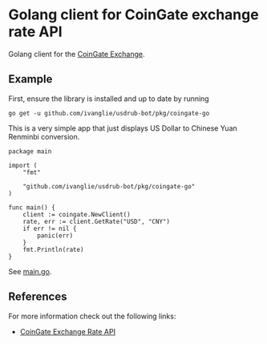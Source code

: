 # Golang client for CoinGate exchange rate API

Golang client for the [CoinGate Exchange](https://developer.coingate.com/docs/get-rate).

## Example

First, ensure the library is installed and up to date by running

```
go get -u github.com/ivanglie/usdrub-bot/pkg/coingate-go
```

This is a very simple app that just displays US Dollar to Chinese Yuan Renminbi conversion.

```golang
package main

import (
	"fmt"

	"github.com/ivanglie/usdrub-bot/pkg/coingate-go"
)

func main() {
	client := coingate.NewClient()
	rate, err := client.GetRate("USD", "CNY")
	if err != nil {
		panic(err)
	}
	fmt.Println(rate)
}

```
See [main.go](../../examples/coingate/main.go).

## References

For more information check out the following links:

* [CoinGate Exchange Rate API](https://developer.coingate.com/docs/get-rate)